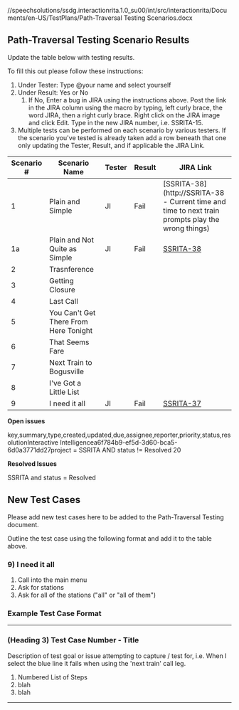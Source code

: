 //speechsolutions/ssdg.interactionrita.1.0_su00/int/src/interactionrita/Documents/en-US/TestPlans/Path-Traversal Testing Scenarios.docx

## Path-Traversal Testing Scenario Results

Update the table below with testing results.

To fill this out please follow these instructions:

  1. Under Tester: Type @your name and select yourself
  2. Under Result: Yes or No
     1. If No, Enter a bug in JIRA using the instructions above. Post the link in the JIRA column using the  macro by typing, left curly brace, the word JIRA, then a right curly brace. Right click on the JIRA image and click Edit. Type in the new JIRA number, i.e. SSRITA-15.
  3. Multiple tests can be performed on each scenario by various testers. If the scenario you've tested is already taken add a row beneath that one only updating the Tester, Result, and if applicable the JIRA Link.



 

Scenario #| Scenario Name| Tester| Result| JIRA Link  
---|---|---|---|---  
1| Plain and Simple| JI| Fail| [SSRITA-38](http://SSRITA-38 - Current time and time to next train prompts play the wrong things)  
1a| Plain and Not Quite as Simple| JI| Fail| [SSRITA-38](http://ssrita-38%20-%20current%20time%20and%20time%20to%20next%20train%20prompts%20play%20the%20wrong%20things/)  
2| Trasnference|  |  |    
3| Getting Closure|  |  |    
4| Last Call|  |  |    
5| You Can't Get There From Here Tonight|  |  |    
6| That Seems Fare|  |  |    
7| Next Train to Bogusville|  |  |    
8| I've Got a Little List|  |  |    
9| I need it all| JI| Fail| [SSRITA-37](http://devjira.i3domain.inin.com/browse/SSRITA-37)  
  
**Open issues**

key,summary,type,created,updated,due,assignee,reporter,priority,status,resolutionInteractive Intelligencea6f784b9-ef5d-3d60-bca5-6d0a3771dd27project = SSRITA AND status != Resolved 20

**Resolved Issues**

SSRITA and status = Resolved

## New Test Cases

Please add new test cases here to be added to the Path-Traversal Testing document.

Outline the test case using the following format and add it to the table above.

### 9) I need it all

  1. Call into the main menu
  2. Ask for stations
  3. Ask for all of the stations ("all" or "all of them")



 

### Example Test Case Format

* * *

### (Heading 3) Test Case Number - Title

Description of test goal or issue attempting to capture / test for, i.e. When I select the blue line it fails when using the 'next train' call leg.

  1. Numbered List of Steps
  2. blah
  3. blah



* * *

 

 
